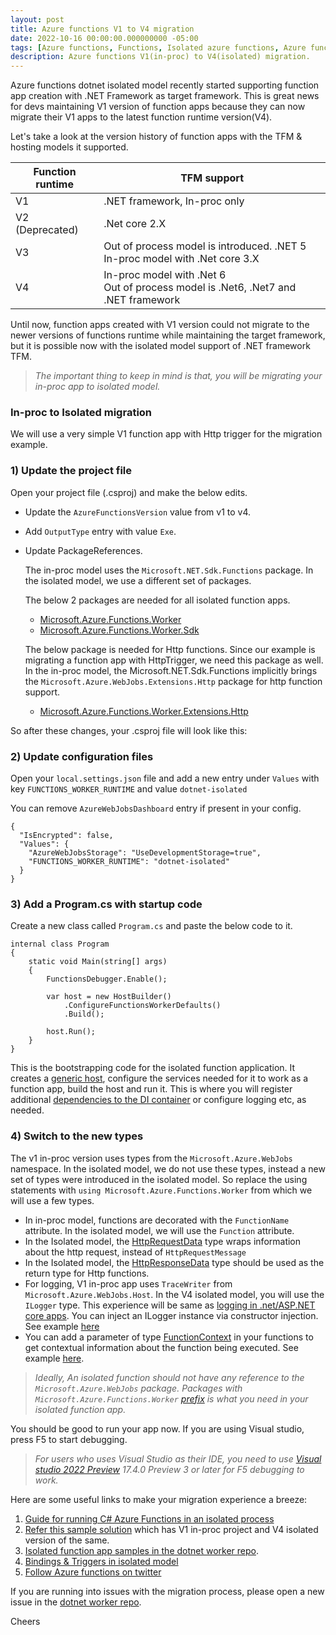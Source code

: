 ```yaml
---
layout: post
title: Azure functions V1 to V4 migration
date: 2022-10-16 00:00:00.000000000 -05:00
tags: [Azure functions, Functions, Isolated azure functions, Azure functions V1 to V4 migration, Azure functions migration]
description: Azure functions V1(in-proc) to V4(isolated) migration.
---
```


Azure functions dotnet isolated model recently started supporting  function app creation with .NET Framework as target framework. This is great news for devs maintaining V1 version of function apps because they can now migrate their V1 apps to the latest function runtime version(V4).

Let's take a look at the version history of function apps with the TFM & hosting models it supported.

| Function runtime 	| TFM support                                                                          	|
|------------------	|--------------------------------------------------------------------------------------	|
| V1               	| .NET framework, In-proc only                                                         	|
| V2 (Deprecated)  	| .Net core 2.X                                                                        	|
| V3               	| Out of process model is introduced. .NET 5<br>In-proc model with .Net core 3.X       	|
| V4               	| In-proc model with .Net 6<br>Out of process model is .Net6, .Net7 and .NET framework 	|


Until now, function apps created with V1 version could not migrate to the newer versions of functions runtime while maintaining the target framework, but it is possible now with the isolated model support of .NET framework TFM.

 > _The important thing to keep in mind is that, you will be migrating your in-proc app to isolated model._

### In-proc to Isolated migration

We will use a very simple V1 function app with Http trigger for the migration example.

### 1) Update the project file

Open your project file (.csproj) and make the below edits.

 - Update the `AzureFunctionsVersion` value from v1 to v4.
 - Add `OutputType` entry with value `Exe`.
 - Update PackageReferences.

    The in-proc model uses the `Microsoft.NET.Sdk.Functions` package. In the isolated model, we use a different set of packages.

    The below 2 packages are needed for all isolated function apps.
    - [Microsoft.Azure.Functions.Worker](https://www.nuget.org/packages/Microsoft.Azure.Functions.Worker)
    - [Microsoft.Azure.Functions.Worker.Sdk](https://www.nuget.org/packages/Microsoft.Azure.Functions.Worker.Sdk)

    The below package is needed for Http functions. Since our example is migrating a function app with HttpTrigger, we need this package as well. In the in-proc model, the Microsoft.NET.Sdk.Functions implicitly brings the `Microsoft.Azure.WebJobs.Extensions.Http` package for http function support.

    - [Microsoft.Azure.Functions.Worker.Extensions.Http](https://www.nuget.org/packages/Microsoft.Azure.Functions.Worker.Extensions.Http)

So after these changes, your .csproj file will look like this:

<script src="https://gist.github.com/kshyju/463f9adaa8fd4387b8e3ec1bd6d3b81a.js?file=V4NetFxcsproj.cs"></script>

### 2) Update configuration files

Open your `local.settings.json` file and add a new entry under `Values` with key `FUNCTIONS_WORKER_RUNTIME` and value `dotnet-isolated`

You can remove `AzureWebJobsDashboard` entry if present in your config. 

```
{
  "IsEncrypted": false,
  "Values": {
    "AzureWebJobsStorage": "UseDevelopmentStorage=true",
    "FUNCTIONS_WORKER_RUNTIME": "dotnet-isolated"
  }
}
```

### 3) Add a Program.cs with startup code

Create a new class called `Program.cs` and paste the below code to it.

```
internal class Program
{
    static void Main(string[] args)
    {
        FunctionsDebugger.Enable();

        var host = new HostBuilder()
            .ConfigureFunctionsWorkerDefaults()
            .Build();

        host.Run();
    }
}
```

This is the bootstrapping code for the isolated function application. It creates a [generic host](https://learn.microsoft.com/en-us/dotnet/core/extensions/generic-host), configure the services needed for it to work as a function app, build the host and run it. This is where you will register additional [dependencies to the DI container](https://learn.microsoft.com/en-us/dotnet/core/extensions/dependency-injection) or configure logging etc, as needed.

### 4) Switch to the new types

The v1 in-proc version uses types from the `Microsoft.Azure.WebJobs` namespace. In the isolated model, we do not use these types, instead a new set of types were introduced in the isolated model. So replace the using statements with `using Microsoft.Azure.Functions.Worker` from which we will use a few types.

 - In in-proc model, functions are decorated with the `FunctionName` attribute. In the isolated model, we will use the `Function` attribute.
 - In the Isolated model, the [HttpRequestData](https://learn.microsoft.com/en-us/dotnet/api/microsoft.azure.functions.worker.http.httprequestdata?view=azure-dotnet) type wraps information about the http request, instead of `HttpRequestMessage`
 - In the Isolated model, the [HttpResponseData](https://learn.microsoft.com/en-us/dotnet/api/microsoft.azure.functions.worker.http.httpresponsedata?view=azure-dotnet) type should be used as the return type for Http functions.
 - For logging, V1 in-proc app uses `TraceWriter` from `Microsoft.Azure.WebJobs.Host`. In the V4 isolated model, you will use the `ILogger` type. This experience will be same as [logging in .net/ASP.NET core apps](https://learn.microsoft.com/en-us/aspnet/core/fundamentals/logging/?view=aspnetcore-6.0). You can inject an ILogger instance via constructor injection. See example [here](https://github.com/Azure/azure-functions-dotnet-worker/blob/4400fa36120327130b73496970d7c9740b26f981/samples/NetFxWorker/HttpFunction.cs#L13-L18)
 - You can add a parameter of type [FunctionContext](https://learn.microsoft.com/en-us/dotnet/api/microsoft.azure.functions.worker.functioncontext?view=azure-dotnet) in your functions to get contextual information about the function being executed. See example [here](https://github.com/Azure/azure-functions-dotnet-worker/blob/4400fa36120327130b73496970d7c9740b26f981/samples/CustomMiddleware/HttpFunction.cs#L15-L16).


 > _Ideally, An isolated function should not have any reference to the `Microsoft.Azure.WebJobs` package. Packages with `Microsoft.Azure.Functions.Worker` [prefix]( https://www.nuget.org/packages?q=Microsoft.Azure.Functions.Worker) is what you need in your isolated function app._


You should be good to run your app now. If you are using Visual studio, press F5 to start debugging.

> _For users who uses Visual Studio as their IDE, you need to use [Visual studio 2022 Preview](https://visualstudio.microsoft.com/vs/preview/) 17.4.0 Preview 3 or later for F5 debugging to work._


Here are some useful links to make your migration experience a breeze:

1. [Guide for running C# Azure Functions in an isolated process](https://learn.microsoft.com/en-us/azure/azure-functions/dotnet-isolated-process-guide)
2. [Refer this sample solution](https://github.com/kshyju/NetFXMigrationSample) which has V1 in-proc project and V4 isolated version of the same.
2. [Isolated function app samples in the dotnet worker repo](https://github.com/Azure/azure-functions-dotnet-worker/tree/main/samples).
3. [Bindings & Triggers in isolated model](https://github.com/Azure/azure-functions-dotnet-worker/wiki/.NET-Worker-bindings)
3. [Follow Azure functions on twitter](https://twitter.com/AzureFunctions)

If you are running into issues with the migration process, please open a new issue in the [dotnet worker repo](https://github.com/Azure/azure-functions-dotnet-worker/issues). 


Cheers


